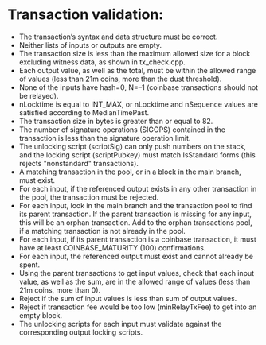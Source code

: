 # Transaction validation:

* The transaction’s syntax and data structure must be correct.
* Neither lists of inputs or outputs are empty.
* The transaction size is less than the maximum allowed size for a block excluding witness data, as shown in tx_check.cpp.
* Each output value, as well as the total, must be within the allowed range of values (less than 21m coins, more than the dust threshold).
* None of the inputs have hash=0, N=–1 (coinbase transactions should not be relayed).
* nLocktime is equal to INT_MAX, or nLocktime and nSequence values are satisfied according to MedianTimePast.
* The transaction size in bytes is greater than or equal to 82.
* The number of signature operations (SIGOPS) contained in the transaction is less than the signature operation limit.
* The unlocking script (scriptSig) can only push numbers on the stack, and the locking script (scriptPubkey) must match IsStandard forms (this rejects "nonstandard" transactions).
* A matching transaction in the pool, or in a block in the main branch, must exist.
* For each input, if the referenced output exists in any other transaction in the pool,
the transaction must be rejected.
* For each input, look in the main branch and the transaction pool to find
its parent transaction. If the parent transaction is missing for any input, this will be an orphan transaction.
Add to the orphan transactions pool, if a matching transaction is not already in the pool.
* For each input, if its parent transaction is a coinbase transaction, it must have at least COINBASE_MATURITY (100) confirmations.
* For each input, the referenced output must exist and cannot already be spent.
* Using the parent transactions to get input values, check that each input value, as well as the sum,
are in the allowed range of values (less than 21m coins, more than 0).
* Reject if the sum of input values is less than sum of output values.
* Reject if transaction fee would be too low (minRelayTxFee) to get into an empty block.
* The unlocking scripts for each input must validate against the corresponding output locking scripts.